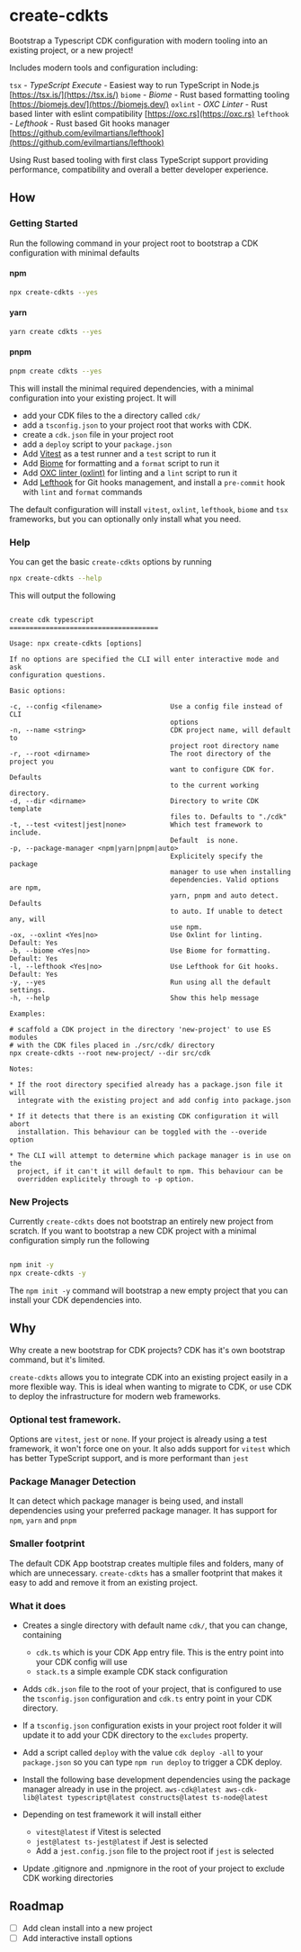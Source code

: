 # create-cdkts

Bootstrap a Typescript CDK configuration with modern tooling into an existing project, or a new project!

Includes modern tools and configuration including:

`tsx` - *TypeScript Execute* - Easiest way to run TypeScript in Node.js [https://tsx.is/](https://tsx.is/)
`biome` - *Biome* - Rust based formatting tooling [https://biomejs.dev/](https://biomejs.dev/)
`oxlint` - *OXC Linter* - Rust based linter with eslint compatibility [https://oxc.rs](https://oxc.rs)
`lefthook` - *Lefthook* - Rust based Git hooks manager [https://github.com/evilmartians/lefthook](https://github.com/evilmartians/lefthook)

Using Rust based tooling with first class TypeScript support providing performance, compatibility and overall a better developer experience.

## How

### Getting Started

Run the following command in your project root to bootstrap a CDK configuration with minimal defaults

#### npm

```sh
npx create-cdkts --yes
```

#### yarn

```sh
yarn create cdkts --yes
```

#### pnpm

```sh
pnpm create cdkts --yes
````

This will install the minimal required dependencies, with a minimal configuration into your existing project. It will
 - add your CDK files to the a directory called `cdk/`
 - add a `tsconfig.json` to your project root that works with CDK.
 - create a `cdk.json` file in your project root
 - add a `deploy` script to your `package.json`
 - Add [Vitest](https://vitest.dev/) as a test runner and a `test` script to run it
 - Add [Biome](https://biomejs.dev/) for formatting and a `format` script to run it
 - Add [OXC linter (oxlint)](https://oxc.rs/docs/guide/usage/linter.html) for linting and a `lint` script to run it
 - Add [Lefthook](https://github.com/evilmartians/lefthook) for Git hooks management, and install a `pre-commit` hook with `lint` and `format` commands

 The default configuration will install `vitest`, `oxlint`, `lefthook`, `biome` and `tsx` frameworks, but you can optionally only install what you need.

 ### Help

 You can get the basic `create-cdkts` options by running

 ```sh
 npx create-cdkts --help
 ```

 This will output the following

 ```

 create cdk typescript
 =====================================

 Usage: npx create-cdkts [options]

 If no options are specified the CLI will enter interactive mode and ask
 configuration questions.

 Basic options:

 -c, --config <filename>                 Use a config file instead of CLI
                                         options
 -n, --name <string>                     CDK project name, will default to
                                         project root directory name
 -r, --root <dirname>                    The root directory of the project you
                                         want to configure CDK for. Defaults
                                         to the current working directory.
 -d, --dir <dirname>                     Directory to write CDK template
                                         files to. Defaults to "./cdk"
 -t, --test <vitest|jest|none>           Which test framework to include.
                                         Default  is none.
 -p, --package-manager <npm|yarn|pnpm|auto>
                                         Explicitely specify the package
                                         manager to use when installing
                                         dependencies. Valid options are npm,
                                         yarn, pnpm and auto detect. Defaults
                                         to auto. If unable to detect any, will
                                         use npm.
 -ox, --oxlint <Yes|no>                  Use Oxlint for linting. Default: Yes
 -b, --biome <Yes|no>                    Use Biome for formatting. Default: Yes
 -l, --lefthook <Yes|no>                 Use Lefthook for Git hooks. Default: Yes
 -y, --yes                               Run using all the default settings.
 -h, --help                              Show this help message

 Examples:

 # scaffold a CDK project in the directory 'new-project' to use ES modules
 # with the CDK files placed in ./src/cdk/ directory
 npx create-cdkts --root new-project/ --dir src/cdk

 Notes:

 * If the root directory specified already has a package.json file it will
   integrate with the existing project and add config into package.json

 * If it detects that there is an existing CDK configuration it will abort
   installation. This behaviour can be toggled with the --overide option

 * The CLI will attempt to determine which package manager is in use on the
   project, if it can't it will default to npm. This behaviour can be
   overridden explicitely through to -p option.

 ```

### New Projects

Currently `create-cdkts` does not bootstrap an entirely new project from scratch. If you want to bootstrap a new CDK project with a minimal configuration simply run the following

```sh

npm init -y
npx create-cdkts -y

```

The `npm init -y` command will bootstrap a new empty project that you can install your CDK dependencies into.


## Why

Why create a new bootstrap for CDK projects? CDK has it's own bootstrap command, but it's limited.

`create-cdkts` allows you to integrate CDK into an existing project easily in a more flexible way. This is ideal when wanting to migrate to CDK, or use CDK to deploy the infrastructure for modern web frameworks.


### Optional test framework.

Options are `vitest`, `jest` or `none`. If your project is already using a test framework, it won't force one on your. It also adds support for `vitest` which has better TypeScript support, and is more performant than `jest`


### Package Manager Detection

It can detect which package manager is being used, and install dependencies using your preferred package manager. It has support for `npm`, `yarn` and `pnpm`

### Smaller footprint

The default CDK App bootstrap creates multiple files and folders, many of which are unnecessary. `create-cdkts` has a smaller footprint that makes it easy to add and remove it from an existing project.


### What it does

- Creates a single directory with default name `cdk/`, that you can change,  containing
    - `cdk.ts` which is your CDK App entry file. This is the entry point into your CDK config will use
    - `stack.ts` a simple example CDK stack configuration

- Adds `cdk.json` file to the root of your project, that is configured to use the `tsconfig.json` configuration and `cdk.ts` entry point in your CDK directory.

- If a `tsconfig.json` configuration exists in your project root folder it will update it to add your CDK directory to the `excludes` property.

- Add a script called `deploy` with the value `cdk deploy -all` to your `package.json` so you can type `npm run deploy` to trigger a CDK deploy.

- Install the following base development dependencies using the package manager already in use in the project. `aws-cdk@latest aws-cdk-lib@latest typescript@latest constructs@latest ts-node@latest`

- Depending on test framework it will install either
    - `vitest@latest` if Vitest is selected
    - `jest@latest ts-jest@latest` if Jest is selected
    - Add a `jest.config.json` file to the project root if `jest` is selected

- Update .gitignore and .npmignore in the root of your project to exclude CDK working directories

## Roadmap

- [ ] Add clean install into a new project
- [ ] Add interactive install options
